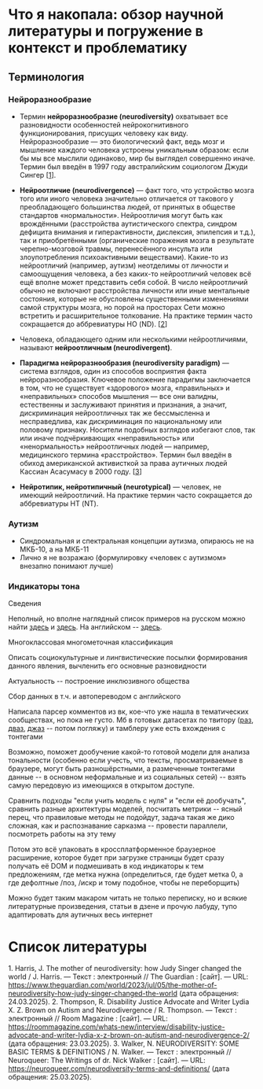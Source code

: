 # Что я накопала: обзор научной литературы и погружение в контекст и проблематику

## Терминология

### Нейроразнообразие

* Термин **нейроразнообразие (neurodiversity)** охватывает все разновидности особенностей нейрокогнитивного функционирования, присущих человеку как виду. Нейроразнообразие — это биологический факт, ведь мозг и мышление каждого человека устроены уникальным образом: если бы мы все мыслили одинаково, мир бы выглядел совершенно иначе. Термин был введён в 1997 году австралийским социологом Джуди Сингер [<a href="#1">1</a>].

* **Нейроотличие (neurodivergence)** — факт того, что устройство мозга того или иного человека значительно отличается от такового у преобладающего большинства людей, от принятых в обществе стандартов «нормальности». Нейроотличия могут быть как врождёнными (расстройства аутистического спектра, синдром дефицита внимания и гиперактивности, дислексия, эпилепсия и т.д.), так и приобретёнными (органические поражения мозга в результате черепно-мозговой травмы, перенесённого инсульта или злоупотребления психоактивными веществами). Какие-то из нейроотличий (например, аутизм) неотделимы от личности и самоощущения человека, а без каких-то нейроотличий человек всё ещё вполне может представить себя собой.
    В число нейроотличий обычно не включают расстройства личности или иные ментальные состояния, которые не обусловлены существенными изменениями самой структуры мозга, но порой на просторах Сети можно встретить и расширительное толкование. На практике термин часто сокращается до аббревиатуры НО (ND). [<a href="#2">2</a>]

* Человека, обладающего одним или несколькими нейроотличиями, называют **нейроотличным (neurodivergent)**.

* **Парадигма нейроразнообразия (neurodiversity paradigm)** — система взглядов, один из способов восприятия факта нейроразнообразия. Ключевое положение парадигмы заключается в том, что не существует «здорового» мозга, «правильных» и «неправильных» способов мышления — все они валидны, естественны и заслуживают принятия и признания, а значит, дискриминация нейроотличных так же бессмысленна и несправедлива, как дискриминация по национальному или половому признаку. Носители подобных взглядов избегают слов, так или иначе подчёркивающих «неправильность» или «ненормальность» нейроотличных людей — например, медицинского термина «расстройство». Термин был введён в обиход американской активисткой за права аутичных людей Кассиан Асасумасу в 2000 году. [<a href="#3">3</a>]

* **Нейротипик, нейротипичный (neurotypical)** — человек, не имеющий нейроотличий. На практике термин часто сокращается до аббревиатуры НТ (NT).

### Аутизм

* Синдромальная и спектральная концепции аутизма, опираюсь не на МКБ-10, а на МКБ-11
* Лично я не возражаю (формулировку «человек с аутизмом» внезапно понимают лучше)

### Индикаторы тона



Сведения

Неполный, но вполне наглядный список примеров на русском можно найти [здесь](https://vk.com/wall-214105317_9030?ysclid=m1iweqhw4b110113051) и [здесь](https://rutoneindicators.carrd.co/). На английском -- [здесь](https://www.textline.com/blog/tone-indicator-list).

Многоклассовая многометочная классификация

Описать социокультурные и лингвистические посылки формирования данного явления, вычленить его основные разновидности

Актуальность -- построение инклюзивного общества

Сбор данных в т.ч. и автопереводом с английского

Написала парсер комментов из вк, кое-что уже нашла в тематических сообществах, но пока не густо. Мб в готовых датасетах по твитору ([раз](https://paperswithcode.com/dataset/twitter-conversations-dataset), [дваз](https://imerit.net/blog/top-25-twitter-datasets-for-natural-language-processing-and-machine-learning-all-pbm/), [джаз](https://www.trackmyhashtag.com/blog/free-twitter-datasets/) -- потом погляжу) и тамблеру уже есть вхождения с тонтегами

Возможно, поможет дообучение какой-то готовой модели для анализа тональности (особенно если учесть, что тексты, просматриваемые в браузере, могут быть разношёрстными, а размеченные тонтегами данные -- в основном неформальные и из социальных сетей) -- взять самую передовую из имеющихся в открытом доступе. 

Сравнить подходы "если учить модель с нуля" и "если её дообучать", сравнить разные архитектуры моделей, посчитать метрики -- ясный перец, что правиловые методы не подойдут, задача такая же дико сложная, как и распознавание сарказма -- провести параллели, посмотреть работы на эту тему

Потом это всё упаковать в кроссплатформенное браузерное расширение, которое будет при загрузке страницы будет сразу получать её DOM и подмешивать в код индикаторы к тем предложениям, где метка нужна (определиться, где будет метка 0, а где дефолтные /поз, /искр и тому подобное, чтобы не переборщить)

Можно будет таким макаром читать не только переписку, но и всякие литературные произведения, статьи в дзене и прочую лабуду, тупо адаптировать для аутичных весь интернет

# Список литературы

<a name="1">1.</a> Harris, J. The mother of neurodiversity: how Judy Singer changed the world / J. Harris. — Текст : электронный // The Guardian : [сайт]. — URL: https://www.theguardian.com/world/2023/jul/05/the-mother-of-neurodiversity-how-judy-singer-changed-the-world (дата обращения: 24.03.2025).
<a name="2">2.</a> Thompson, R. Disability Justice Advocate and Writer Lydia X. Z. Brown on Autism and Neurodivergence / R. Thompson. — Текст : электронный // Room Magazine : [сайт]. — URL: https://roommagazine.com/whats-new/interview/disability-justice-advocate-and-writer-lydia-x-z-brown-on-autism-and-neurodivergence-2/ (дата обращения: 23.03.2025).
<a name="3">3.</a> Walker, N. NEURODIVERSITY: SOME BASIC TERMS & DEFINITIONS / N. Walker. — Текст : электронный // Neuroqueer: The Writings of dr. Nick Walker : [сайт]. — URL: https://neuroqueer.com/neurodiversity-terms-and-definitions/ (дата обращения: 25.03.2025).
